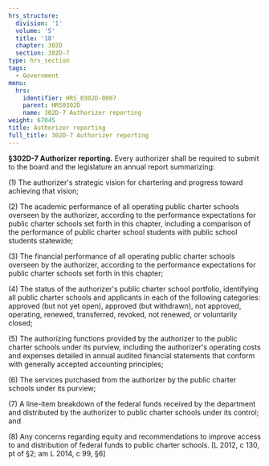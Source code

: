 ```yaml
---
hrs_structure:
  division: '1'
  volume: '5'
  title: '18'
  chapter: 302D
  section: 302D-7
type: hrs_section
tags:
  - Government
menu:
  hrs:
    identifier: HRS_0302D-0007
    parent: HRS0302D
    name: 302D-7 Authorizer reporting
weight: 67045
title: Authorizer reporting
full_title: 302D-7 Authorizer reporting
---
```

**§302D-7 Authorizer reporting.** Every authorizer shall be required to submit to the board and the legislature an annual report summarizing:

(1) The authorizer's strategic vision for chartering and progress toward achieving that vision;

(2) The academic performance of all operating public charter schools overseen by the authorizer, according to the performance expectations for public charter schools set forth in this chapter, including a comparison of the performance of public charter school students with public school students statewide;

(3) The financial performance of all operating public charter schools overseen by the authorizer, according to the performance expectations for public charter schools set forth in this chapter;

(4) The status of the authorizer's public charter school portfolio, identifying all public charter schools and applicants in each of the following categories: approved (but not yet open), approved (but withdrawn), not approved, operating, renewed, transferred, revoked, not renewed, or voluntarily closed;

(5) The authorizing functions provided by the authorizer to the public charter schools under its purview, including the authorizer's operating costs and expenses detailed in annual audited financial statements that conform with generally accepted accounting principles;

(6) The services purchased from the authorizer by the public charter schools under its purview;

(7) A line-item breakdown of the federal funds received by the department and distributed by the authorizer to public charter schools under its control; and

(8) Any concerns regarding equity and recommendations to improve access to and distribution of federal funds to public charter schools. [L 2012, c 130, pt of §2; am L 2014, c 99, §6]